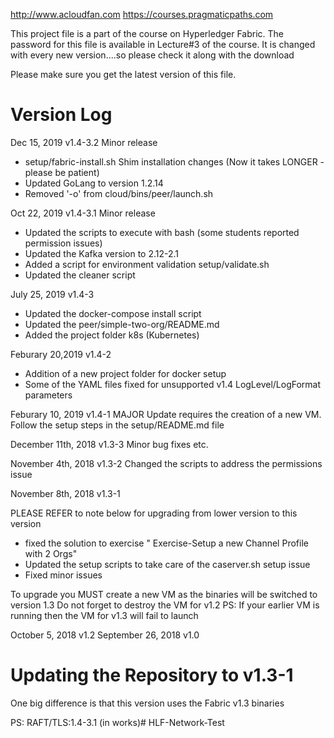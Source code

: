 http://www.acloudfan.com
https://courses.pragmaticpaths.com

This project file is a part of the course on Hyperledger Fabric.
The password for this file is available in Lecture#3 of the course. It is changed
with every new version....so please check it along with the download

Please make sure you get the latest version of this file. 

Version Log
===========
Dec          15, 2019         v1.4-3.2
Minor release

* setup/fabric-install.sh    Shim installation changes (Now it takes LONGER - please be patient)
* Updated GoLang to version 1.2.14
* Removed '-o' from cloud/bins/peer/launch.sh

Oct          22, 2019         v1.4-3.1
Minor release
* Updated the scripts to execute with bash  (some students reported permission issues)
* Updated the Kafka version to 2.12-2.1
* Added a script for environment validation    setup/validate.sh
* Updated the cleaner script

July         25, 2019         v1.4-3

* Updated the docker-compose install script
* Updated the peer/simple-two-org/README.md 
* Added the project folder k8s (Kubernetes)

Feburary     20,2019          v1.4-2

* Addition of a new project folder for docker setup
* Some of the YAML files fixed for unsupported v1.4 LogLevel/LogFormat parameters

Feburary     10, 2019         v1.4-1
MAJOR Update requires the creation of a new VM.
Follow the setup steps in the setup/README.md file

December     11th, 2018       v1.3-3
Minor bug fixes etc.

November     4th, 2018        v1.3-2
Changed the scripts to address the permissions issue

November     8th, 2018        v1.3-1

PLEASE REFER to note below for upgrading from lower version to this version

- fixed the solution to exercise "  Exercise-Setup a new Channel Profile with 2 Orgs"
- Updated the setup scripts to take care of the caserver.sh setup issue
- Fixed minor issues

To upgrade you MUST create a new VM as the binaries will be switched to version 1.3
Do not forget to destroy the VM for v1.2
PS: If your earlier VM is running then the VM for v1.3 will fail to launch 

October      5, 2018        v1.2
September    26, 2018       v1.0

Updating the Repository to v1.3-1
=================================
One big difference is that this version uses the Fabric v1.3 binaries



PS: RAFT/TLS:1.4-3.1 (in works)# HLF-Network-Test
